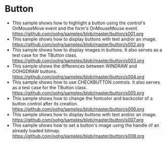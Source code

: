 # Button

* This sample shows how to highlight a button using the control's OnMouseMove event and the form's OnMouseMouse event.<br>
https://github.com/oohg/samples/blob/master/button/s001.prg
* This sample shows how to display buttons with text and/or an image.<br>
https://github.com/oohg/samples/blob/master/button/s002.prg
* This sample shows how to display images in buttons. It also serves as a test case for the TButton class.<br>
https://github.com/oohg/samples/blob/master/button/s003.prg
* This sample shows the differences between WINDRAW and OOHGDRAW buttons.<br>
https://github.com/oohg/samples/blob/master/button/s004.prg
* This sample shows how to use CHECKBUTTON controls. It also serves as a test case for the TButton class.<br>
https://github.com/oohg/samples/blob/master/button/s005.prg
* This sample shows how to change the fontcolor and backcolor of a button control after its creation.<br>
https://github.com/oohg/samples/blob/master/button/s006.prg
* This sample shows how to display buttons with text and/or an image.<br>
https://github.com/oohg/samples/blob/master/button/s007.prg
* This sample shows how to set a button's image using the handle of an already loaded bitmap.<br>
https://github.com/oohg/samples/blob/master/button/s008.prg
